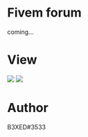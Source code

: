 # Fivem forum
coming...

# View

<img src="https://cdn.discordapp.com/attachments/670620706991767562/685819199674908685/unknown.png">
<img src="https://cdn.discordapp.com/attachments/670620706991767562/685819936378978327/unknown.png">

# Author
B3XED#3533
